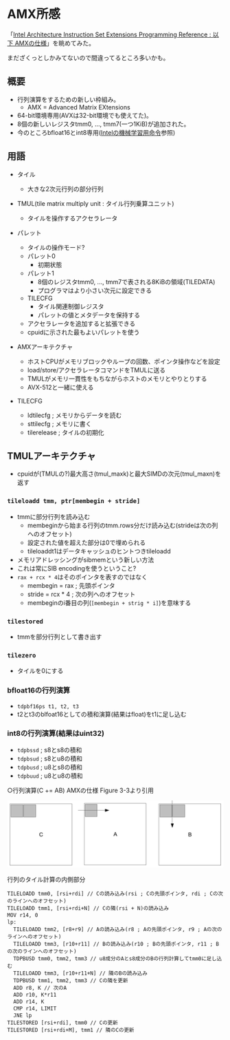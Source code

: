 # AMX所感

「[Intel Architecture Instruction Set Extensions Programming Reference : 以下 AMXの仕様](https://software.intel.com/content/dam/develop/public/us/en/documents/architecture-instruction-set-extensions-programming-reference.pdf)」を眺めてみた。

まだざくっとしかみてないので間違ってるところ多いかも。

## 概要
- 行列演算をするための新しい枠組み。
  - AMX = Advanced Matrix EXtensions
- 64-bit環境専用(AVXは32-bit環境でも使えてた)。
- 8個の新しいレジスタtmm0, ..., tmm7(一つ1KiB)が追加された。
- 今のところbfloat16とint8専用([Intelの機械学習用命令](int8-bfloat16.md)参照)

## 用語
- タイル
  - 大きな2次元行列の部分行列
- TMUL(tile matrix multiply unit : タイル行列乗算ユニット)
  - タイルを操作するアクセラレータ
- パレット
  - タイルの操作モード?
  - パレット0
    - 初期状態
  - パレット1
    - 8個のレジスタtmm0, ..., tmm7で表される8KiBの領域(TILEDATA)
    - プログラマはより小さい次元に設定できる
  - TILECFG
    - タイル関連制御レジスタ
    - パレットの値とメタデータを保持する
  - アクセラレータを追加すると拡張できる
  - cpuidに示された最もよいパレットを使う

- AMXアーキテクチャ
  - ホストCPUがメモリブロックやループの回数、ポインタ操作などを設定
  - load/store/アクセラレータコマンドをTMULに送る
  - TMULがメモリ一貫性をもちながらホストのメモリとやりとりする
  - AVX-512と一緒に使える

- TILECFG
  - ldtilecfg ; メモリからデータを読む
  - sttilecfg ; メモリに書く
  - tilerelease ; タイルの初期化

## TMULアーキテクチャ
- cpuidが(TMULの?)最大高さ(tmul_maxk)と最大SIMDの次元(tmul_maxn)を返す

### `tileloadd tmm, ptr[membegin + stride]`
- tmmに部分行列を読み込む
  - membeginから始まる行列のtmm.rows分だけ読み込む(strideは次の列へのオフセット)
  - 設定された値を超えた部分は0で埋められる
  - tileloaddt1はデータキャッシュのヒントつきtileloadd
- メモリアドレッシングがsibmemという新しい方法
- これは常にSIB encodingを使うということ?
- `rax + rcx * 4`はそのポインタを表すのではなく
  - membegin = rax ; 先頭ポインタ
  - stride = rcx * 4 ; 次の列へのオフセット
  - membeginのi番目の列(`[membegin + strig * i]`)を意味する

### `tilestored`
- tmmを部分行列として書き出す

### `tilezero`
- タイルを0にする

### bfloat16の行列演算
- `tdpbf16ps t1, t2, t3`
- t2とt3のblfoat16としての積和演算(結果はfloat)をt1に足し込む

### int8の行列演算(結果はuint32)
- `tdpbssd` ; s8とs8の積和
- `tdpbsud` ; s8とu8の積和
- `tdpbusd` ; u8とs8の積和
- `tdpbuud` ; u8とu8の積和

○行列演算(C += AB) AMXの仕様 Figure 3-3より引用

![mul](img/matrix-multiply.png)

行列のタイル計算の内側部分

```
TILELOADD tmm0, [rsi+rdi] // Cの読み込み(rsi ; Cの先頭ポインタ, rdi ; Cの次のラインへのオフセット)
TILELOADD tmm1, [rsi+rdi+N] // Cの隣(rsi + N)の読み込み
MOV r14, 0
lp:
  TILELOADD tmm2, [r8+r9] // Aの読み込み(r8 ; Aの先頭ポインタ, r9 ; Aの次のラインへのオフセット)
  TILELOADD tmm3, [r10+r11] // Bの読み込み(r10 ; Bの先頭ポインタ, r11 ; Bの次のラインへのオフセット)
  TDPBUSD tmm0, tmm2, tmm3 // u8成分のAとs8成分のBの行列計算してtmm0に足し込む
  TILELOADD tmm3, [r10+r11+N] // 隣のBの読み込み
  TDPBUSD tmm1, tmm2, tmm3 // Cの隣を更新
  ADD r8, K // 次のA
  ADD r10, K*r11
  ADD r14, K
  CMP r14, LIMIT
  JNE lp
TILESTORED [rsi+rdi], tmm0 // Cの更新
TILESTORED [rsi+rdi+M], tmm1 // 隣のCの更新
```
